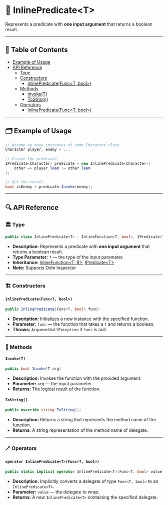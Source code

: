 # 🧩 InlinePredicate&lt;T&gt;

Represents a predicate with <b>one input argument</b> that returns a boolean result.

---

## 📑 Table of Contents

- [Example of Usage](#-example-of-usage)
- [API Reference](#-api-reference)
    - [Type](#-type)
    - [Constructors](#-constructors)
        - [InlinePredicate(Func<T, bool>)](#inlinepredicatefunct-bool)
    - [Methods](#-methods)
        - [Invoke(T)](#invoket)
        - [ToString()](#tostring)
    - [Operators](#-operators)
        - [InlinePredicate<T>(Func<T, bool>)](#operator-inlinepredicatetfunct-bool)

---

## 🗂 Example of Usage

```csharp
// Assume we have instances of some Character class
Character player, enemy = ...
    
// Create the predicate
IPredicate<Character> predicate = new InlinePredicate<Character>(
    other => player.Team != other.Team
);

// Get the result
bool isEnemy = predicate.Invoke(enemy);
```

---

## 🔍 API Reference

### 🏛️ Type <div id="-type"></div>

```csharp
public class InlinePredicate<T> : InlineFunction<T, bool>, IPredicate<T>
```

- **Description:** Represents a predicate with <b>one input argument</b> that returns a boolean result.
- **Type Parameter:** `T` — the type of the input parameter.
- **Inheritance:** [InlineFunction&lt;T, R&gt;](InlineFunction%601.md), [IPredicate&lt;T&gt;](IPredicate%601.md)
- **Note:** Supports Odin Inspector

---

### 🏗️ Constructors <div id="-constructors"></div>

#### `InlinePredicate(Func<T, bool>)`

```csharp
public InlinePredicate(Func<T, bool> func)
```

- **Description:** Initializes a new instance with the specified function.
- **Parameter:** `func` — the function that takes a `T` and returns a boolean.
- **Throws:** `ArgumentNullException` if `func` is null.

---

### 🏹 Methods

#### `Invoke(T)`

```csharp
public bool Invoke(T arg)
```

- **Description:** Invokes the function with the provided argument.
- **Parameter:** `arg` — the input parameter.
- **Returns:** The logical result of the function.

#### `ToString()`

```csharp
public override string ToString();
```

- **Description:** Returns a string that represents the method name of the function.
- **Returns:** A string representation of the method name of delegate.

---

### 🪄 Operators

#### `operator InlinePredicate<T>(Func<T, bool>)`

```csharp
public static implicit operator InlinePredicate<T>(Func<T, bool> value);
```

- **Description:** Implicitly converts a delegate of type `Func<T, bool>` to an `InlinePredicate<T>`.
- **Parameter:** `value` — the delegate to wrap.
- **Returns:** A new `InlinePredicate<T>` containing the specified delegate.